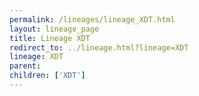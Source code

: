 ```yaml
---
permalink: /lineages/lineage_XDT.html
layout: lineage_page
title: Lineage XDT
redirect_to: ../lineage.html?lineage=XDT
lineage: XDT
parent: 
children: ['XDT']
---
```

